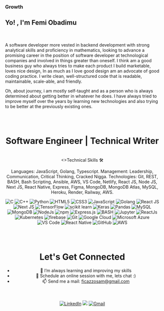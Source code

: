 ### Growth

<h2 align="left" >Yo! , I'm Femi Obadimu </h2></br></br>
A software developer more vested in backend development with strong analytical skills and proficiency in mathematics, looking to advance a promising career in the position of software developer at technological companies and involved in things greater than oneself. I think am a good business guy who always tries to make each product I build marketable, loves nice design, In as much as I love good design am an advocate of good coding practice. I write clean, well-structured code that is readable, maintainable, scale-able, and friendly.

Oh, about journey, i am mostly self-taught and as a person who is always determined about getting better in whatever he does. I have always tried to improve myself over the years by learning new technologies and also trying to be better at the previously existing ones.

   <div align="center"></br></br>

<h1> Software Engineer | Technical Writer </h1></br>
<>Technical Skills 🛠</>
   
Languages: JavaScript, Golang, Typescript.
Management:  Leadership, Communication, Critical Thinking, Cracked Nigga.
Technologies: Git, REST, BASH, Bash Scripting, Ansible, AWS, VS Code, Netlify, React JS, Node JS, Next JS, React Native, Express, Figma, MongoDB, MongoDB Atlas, MySQL, Heroku, Render, Railway, AWS.

<p align="center"> 
<img alt="C" src="https://img.shields.io/badge/c-%2300599C.svg?&style=for-the-badge&logo=c&logoColor=white" />
<img alt="C++" src="https://img.shields.io/badge/c++-%2300599C.svg?&style=for-the-badge&logo=c%2B%2B&ogoColor=white" />
 <img alt="Python" src="https://img.shields.io/badge/python-%2314354C.svg?style=for-the-badge&logo=python&logoColor=white"/>
<img alt="HTML5" src="https://img.shields.io/badge/html5-%23E34F26.svg?&style=for-the-badge&logo=html5&logoColor=white" />
 <img alt="CSS3" src="https://img.shields.io/badge/css3-%231572B6.svg?&style=for-the-badge&logo=css3&logoColor=white" />
 <img alt="JavaScript" src="https://img.shields.io/badge/javascript-%23323330.svg?&style=for-the-badge&logo=javascript&logoColor=%23F7DF1E" />
<img alt="Golang" src="https://img.shields.io/badge/Golang-Golang-blue?style=for-the-badge&logo=golang&logoColor=white" />
  <img alt="React JS" src="https://img.shields.io/badge/react.js-0078D4?style=for-the-badge&logo=react.js&logoColor=white" />
  <img alt="Next JS" src="https://img.shields.io/badge/next.js-0078D4?style=for-the-badge&logo=next.js&logoColor=white" />
 <img alt="TensorFlow" src="https://img.shields.io/badge/TensorFlow-FF6F00?style=for-the-badge&logo=TensorFlow&logoColor=white" />
 <img alt="scikit learn" src="https://img.shields.io/badge/scikit_learn-F7931E?style=for-the-badge&logo=scikit-learn&logoColor=white" />  
 <img alt="Keras" src="https://img.shields.io/badge/Keras-D00000?style=for-the-badge&logo=Keras&logoColor=white" />
 <img alt="Pandas" src="https://img.shields.io/badge/Pandas-2C2D72?style=for-the-badge&logo=pandas&logoColor=white" />
 <img alt="MySQL" src="https://img.shields.io/badge/MySQL-00000F?style=for-the-badge&logo=mysql&logoColor=white" />
 <img alt="MongoDB" src="https://img.shields.io/badge/MongoDB-white?style=for-the-badge&logo=mongodb&logoColor=4EA94B" />
 <img alt="NodeJs" src="https://img.shields.io/badge/Node.js-339933?style=for-the-badge&logo=nodedotjs&logoColor=white" />
    <img alt="npm" src="https://img.shields.io/badge/npm-CB3837?style=for-the-badge&logo=npm&logoColor=white" />
    <img alt="Express.js" src="https://img.shields.io/badge/Express.js-000000?style=for-the-badge&logo=express&logoColor=white" />
    <img alt="BASH" src="https://img.shields.io/badge/Bash-27338e?style=for-the-badge&logo=Bash&logoColor=white" />
    <img alt="Jupyter" src="https://img.shields.io/badge/Jupyter-F37626.svg?&style=for-the-badge&logo=Jupyter&logoColor=white" />
    <img alt="ReactJs" src="https://img.shields.io/badge/React-20232A?style=for-the-badge&logo=react&logoColor=61DAFB" />
    <img alt="Kubernetes" src="https://img.shields.io/badge/kubernetes-326ce5.svg?&style=for-the-badge&logo=kubernetes&logoColor=white" />
    <img alt="firebase" src="https://img.shields.io/badge/firebase-ffca28?style=for-the-badge&logo=firebase&logoColor=black" />
    <img alt="Git" src="https://img.shields.io/badge/Git-F05032?style=for-the-badge&logo=git&logoColor=white" />
    <img alt="Google Cloud" src="https://img.shields.io/badge/Google_Cloud-339933?style=for-the-badge&logo=google-cloud&logoColor=white" />
    <img alt="Microsoft Azure" src="https://img.shields.io/badge/microsoft%20azure-0089D6?style=for-the-badge&logo=microsoft-azure&logoColor=white" />
    <img alt="VS Code" src="https://img.shields.io/badge/Visual_Studio_Code-0078D4?style=for-the-badge&logo=visual%20studio%20code&logoColor=white" />
    <img alt="React Native" src="https://img.shields.io/badge/React_Native-0078D4?style=for-the-badge&logo=React%20Native&logoColor=white" />
     <img alt="GitHub" src="https://img.shields.io/badge/GitHub-%2314354C.svg?style=for-the-badge&logo=GitHub&logoColor=white"/>
      <img alt="AWS" src="https://img.shields.io/badge/aws-F7931E?style=for-the-badge&logo=aws&logoColor=white" />
</p></br></br>

 <h1 align="center">Let's Get Connected</h1>

- 🌱 I’m always learning and improving my skills
- 💬 Schedule an online session with me, lets chat :)
- 📫 Send me a mail: ficazzosam@gmail.com

<div align="center"></br></br>
<a  href="https://www.linkedin.com/in/femi-obadimu-7021171b7/" target="_blank"><img alt="LinkedIn" src="https://img.shields.io/badge/linkedin%20-%230077B5.svg?&style=for-the-badge&logo=linkedin&logoColor=white" /></a>
<a href="https://twitter.com/ficazzos" target="_blank"><img src="https://img.shields.io/badge/twitter-%2300acee.svg?&style=for-the-badge&logo=twitter&logoColor=white&alt=twitter" /></a>
<a href="mailto:ficazzosam@gmail.com"><img  alt="Gmail" src="https://img.shields.io/badge/Gmail-D14836?style=for-the-badge&logo=gmail&logoColor=white" />

</div>
